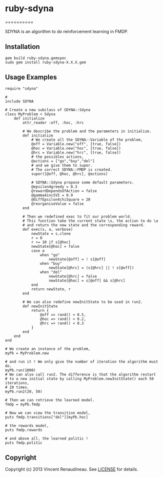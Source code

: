 # ruby-sdyna
==========

SDYNA is an algorithm to do reinforcement learning in FMDP.

## Installation
	gem build ruby-sdyna.gemspec
	sudo gem install ruby-sdyna-X.X.X.gem

## Usage Examples
	require "sdyna"
	
	# 
	include SDYNA
	
	# Create a new subclass of SDYNA::Sdyna
	class MyProblem < Sdyna
		def initialize
			attr_reader :off, :hoc, :hrc
			
			# We describe the problem and the parameters in initialize.
			def initialize
				# We create all the SDYNA::Variable of the problem,
				@off = Variable.new("off", [true, false])
				@hoc = Variable.new("hoc", [true, false])
				@hrc = Variable.new("hrc", [true, false])
				# the possibles actions,
				@actions = ["go","buy","del"]
				# and we give them to super.
				# The correct SDYNA::FMDP is created.
				super([@off, @hoc, @hrc], @actions)
				
				# SDYNA::Sdyna propose some default parameters.
				@epsilon4greedy = 0.3
				@rewardDependsOfAction = false
				@gamma4incSVI = 0.9
				@diffEpsilon4chiSquare = 20
				@reorganiseValue = false
			end
			
			# Then we redefined exec to fit our problem world.
			# This function take the current state \s, the action to do \a
			# and return the new state and the corresponding reward.
			def exec(s, a, verbose)
				newState = s.clone
				r = 0
				r += 10 if s[@hoc]
				newState[@hoc] = false
				case a
					when "go"
						newState[@off] = ! s[@off]
					when "buy"
						newState[@hrc] = (s[@hrc] || ! s[@off])
					when "del"
						newState[@hrc] = false
						newState[@hoc] = s[@off] && s[@hrc]
				end
				return newState, r
			end
			
			# We can also redefine newInitState to be used in run2.
			def newInitState
				return {
					@off => rand() < 0.5,
					@hoc => rand() < 0.2,
					@hrc => rand() < 0.3
				}
			end
		end
	end
	
	# We create an instance of the problem,
	myPb = MyProblem.new
	
	# and run it ! We only give the number of iteration the algorithm must do.
	myPb.run(1000)
	# We can also call run2. The difference is that the algorithm restart 
	# to a new initial state by calling MyProblem.newInitState() each 50 iterations,
	# 20 times. 
	myPb.run2(20, 50)
	
	# Then we can retrieve the learned model.
	fmdp = myPb.fmdp
	
	# Now we can view the transition model,
	puts fmdp.transitions["del"][myPb.hoc]
	
	# the rewards model,
	puts fmdp.rewards
	
	# and above all, the learned politic !
	puts fmdp.politic
	

## Copyright
Copyright (c) 2013 Vincent Renaudineau. See [LICENSE][] for details.

[license]: https://github.com/Timmy72/ruby-sdyna/blob/master/LICENSE.md
